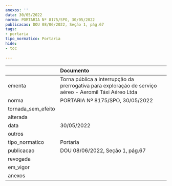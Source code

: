 ```yaml
---
anexos: ''
data: 30/05/2022
norma: PORTARIA Nº 8175/SPO, 30/05/2022
publicacao: DOU 08/06/2022, Seção 1, pág.67
tags:
- portaria
tipo_normatico: Portaria
hide: 
- toc 
 
---
```


|                    | Documento                                                                                              |
|:-------------------|:-------------------------------------------------------------------------------------------------------|
| ementa             | Torna pública a interrupção da prerrogativa para exploração de serviço aéreo - Aeromil Táxi Aéreo Ltda |
| norma              | PORTARIA Nº 8175/SPO, 30/05/2022                                                                       |
| tornada_sem_efeito |                                                                                                        |
| alterada           |                                                                                                        |
| data               | 30/05/2022                                                                                             |
| outros             |                                                                                                        |
| tipo_normatico     | Portaria                                                                                               |
| publicacao         | DOU 08/06/2022, Seção 1, pág.67                                                                        |
| revogada           |                                                                                                        |
| em_vigor           |                                                                                                        |
| anexos             |                                                                                                        |
